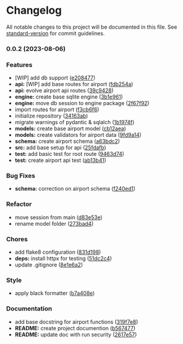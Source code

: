 # Changelog

All notable changes to this project will be documented in this file. See [standard-version](https://github.com/conventional-changelog/standard-version) for commit guidelines.

### 0.0.2 (2023-08-06)


### Features

* [WIP] add db support ([e208477](https://github.com/sconetto/flight-api/commit/e2084775c8eec4d9de3b4dfddc04995af86589cb))
* **api:** [WIP] add base routes for airport ([fdb254a](https://github.com/sconetto/flight-api/commit/fdb254af17f5a3256d2c62cc209e4a33b943ed09))
* **api:** evolve airport api routes ([39c9428](https://github.com/sconetto/flight-api/commit/39c9428b81761b1affa85f942e368ca14c628a38))
* **engine:** create base sqlite engine ([3b1e961](https://github.com/sconetto/flight-api/commit/3b1e9611fe191be0b5ebe58a656aff59ad99b448))
* **engine:** move db session to engine package ([2f67f92](https://github.com/sconetto/flight-api/commit/2f67f920b2a8e792eb106312a668bd90b67298f1))
* import routes for airport ([f3cb6f6](https://github.com/sconetto/flight-api/commit/f3cb6f69e83bb92901ec0ac6d5dc9efed8ba6fbe))
* initialize repository ([34163ab](https://github.com/sconetto/flight-api/commit/34163abb1f8515c79e0c9609fffbfd7ae8ac4b4c))
* migrate warnings of pydantic & sqlalch ([1b1974f](https://github.com/sconetto/flight-api/commit/1b1974f475c04879a192e8c8fb5299262fbe9328))
* **models:** create base airport model ([cb12aea](https://github.com/sconetto/flight-api/commit/cb12aea840dc846449bc930db366d20ea64f992a))
* **models:** create validators for airport data ([9fd9a14](https://github.com/sconetto/flight-api/commit/9fd9a1489eea2cd59e5c6e5f36f8d42d4c84ebd2))
* **schema:** create airport schema ([a63bdc2](https://github.com/sconetto/flight-api/commit/a63bdc29b0db077290d48ba9d6cb6c20f514d112))
* **src:** add base setup for api ([25fdafb](https://github.com/sconetto/flight-api/commit/25fdafb7fc29e4c9484afaefd830dba560c659ca))
* **test:** add basic test for root route ([9463d74](https://github.com/sconetto/flight-api/commit/9463d743cc1a25ddf0675a7060a2724edf6fc9bd))
* **test:** create airport api test ([ab13b41](https://github.com/sconetto/flight-api/commit/ab13b4136e67bdf4245b16235aac20c869f9dd37))


### Bug Fixes

* **schema:** correction on airport schema ([f240ed1](https://github.com/sconetto/flight-api/commit/f240ed1ee52849ca2d305c3a569ed1dd4d25c489))


### Refactor

* move session from main ([d83e53e](https://github.com/sconetto/flight-api/commit/d83e53e808a354ed51b24abfba3eaa869d8dc02a))
* rename model folder ([273bad4](https://github.com/sconetto/flight-api/commit/273bad47795cc936ab3dbf891f63846a70b12d49))


### Chores

* add flake8 configuration ([831d198](https://github.com/sconetto/flight-api/commit/831d1982c41919a168cb4b9d81b7254f5a7c4c58))
* **deps:** install httpx for testing ([51dc2c4](https://github.com/sconetto/flight-api/commit/51dc2c420fc49daa7ad75c9ed86ab40ffc6edd7f))
* update .gitignore ([8e1e6a2](https://github.com/sconetto/flight-api/commit/8e1e6a2a3f122c63c71879634717a1c6d1136ad8))


### Style

* apply black formatter ([b7a408e](https://github.com/sconetto/flight-api/commit/b7a408e627071bd19a2cbc8a04adba36614351e8))


### Documentation

* add base docstring for airport functions ([319f7e8](https://github.com/sconetto/flight-api/commit/319f7e818c0d9de6eef71547a678ef5909458b12))
* **README:** create project documention ([b567477](https://github.com/sconetto/flight-api/commit/b56747722513fa94cdd19a2e6d1ea2be3468cced))
* **README:** update doc with run security ([2617e57](https://github.com/sconetto/flight-api/commit/2617e57d3373c6380f13c2a52a198bfe3bcad325))
